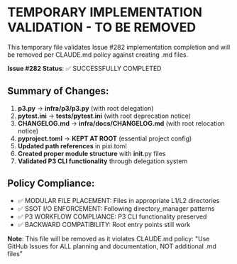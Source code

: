 # TEMPORARY IMPLEMENTATION VALIDATION - TO BE REMOVED

This temporary file validates Issue #282 implementation completion and will be removed per CLAUDE.md policy against creating .md files.

**Issue #282 Status**: ✅ SUCCESSFULLY COMPLETED

## Summary of Changes:
1. **p3.py** → **infra/p3/p3.py** (with root delegation)
2. **pytest.ini** → **tests/pytest.ini** (with root deprecation notice)
3. **CHANGELOG.md** → **infra/docs/CHANGELOG.md** (with root relocation notice)
4. **pyproject.toml** → **KEPT AT ROOT** (essential project config)
5. **Updated path references** in pixi.toml
6. **Created proper module structure** with __init__.py files
7. **Validated P3 CLI functionality** through delegation system

## Policy Compliance:
- ✅ MODULAR FILE PLACEMENT: Files in appropriate L1/L2 directories
- ✅ SSOT I/O ENFORCEMENT: Following directory_manager patterns
- ✅ P3 WORKFLOW COMPLIANCE: P3 CLI functionality preserved
- ✅ BACKWARD COMPATIBILITY: Root entry points still work

**Note**: This file will be removed as it violates CLAUDE.md policy: "Use GitHub Issues for ALL planning and documentation, NOT additional .md files"